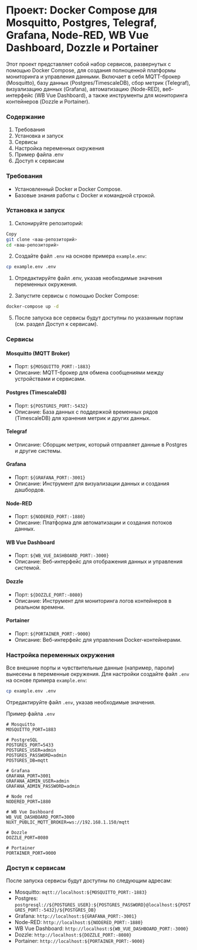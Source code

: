 # Проект: Docker Compose для Mosquitto, Postgres, Telegraf, Grafana, Node-RED, WB Vue Dashboard, Dozzle и Portainer

Этот проект представляет собой набор сервисов, развернутых с помощью Docker Compose, для создания полноценной платформы мониторинга и управления данными. Включает в себя MQTT-брокер (Mosquitto), базу данных (Postgres/TimescaleDB), сбор метрик (Telegraf), визуализацию данных (Grafana), автоматизацию (Node-RED), веб-интерфейс (WB Vue Dashboard), а также инструменты для мониторинга контейнеров (Dozzle и Portainer).

### Содержание

1. Требования
2. Установка и запуск
3. Сервисы
4. Настройка переменных окружения
5. Пример файла .env
6. Доступ к сервисам

### Требования

- Установленный Docker и Docker Compose.
- Базовые знания работы с Docker и командной строкой.

### Установка и запуск

1. Склонируйте репозиторий:

```bash
Copy
git clone <ваш-репозиторий>
cd <ваш-репозиторий>
```

2. Создайте файл `.env` на основе примера `example.env`:

```bash
cp example.env .env
```

1. Отредактируйте файл .env, указав необходимые значения переменных окружения.

2. Запустите сервисы с помощью Docker Compose:

```bash
docker-compose up -d
```

5. После запуска все сервисы будут доступны по указанным портам (см. раздел Доступ к сервисам).

### Сервисы

#### Mosquitto (MQTT Broker)

- Порт: `${MOSQUITTO_PORT:-1883}`
- Описание: MQTT-брокер для обмена сообщениями между устройствами и сервисами.

#### Postgres (TimescaleDB)

- Порт: `${POSTGRES_PORT:-5432}`
- Описание: База данных с поддержкой временных рядов (TimescaleDB) для хранения метрик и других данных.

#### Telegraf

- Описание: Сборщик метрик, который отправляет данные в Postgres и другие системы.

#### Grafana

- Порт: `${GRAFANA_PORT:-3001}`
- Описание: Инструмент для визуализации данных и создания дашбордов.

#### Node-RED

- Порт: `${NODERED_PORT:-1880}`
- Описание: Платформа для автоматизации и создания потоков данных.

#### WB Vue Dashboard

- Порт: `${WB_VUE_DASHBOARD_PORT:-3000}`
- Описание: Веб-интерфейс для отображения данных и управления системой.

#### Dozzle

- Порт: `${DOZZLE_PORT:-8080}`
- Описание: Инструмент для мониторинга логов контейнеров в реальном времени.

#### Portainer

- Порт: `${PORTAINER_PORT:-9000}`
- Описание: Веб-интерфейс для управления Docker-контейнерами.

### Настройка переменных окружения

Все внешние порты и чувствительные данные (например, пароли) вынесены в переменные окружения. Для настройки создайте файл `.env` на основе примера `example.env`:

```bash
cp example.env .env
```

Отредактируйте файл `.env`, указав необходимые значения.

Пример файла `.env`

```env
# Mosquitto
MOSQUITTO_PORT=1883

# PostgreSQL
POSTGRES_PORT=5433
POSTGRES_USER=admin
POSTGRES_PASSWORD=admin
POSTGRES_DB=mqtt

# Grafana
GRAFANA_PORT=3001
GRAFANA_ADMIN_USER=admin
GRAFANA_ADMIN_PASSWORD=admin

# Node red
NODERED_PORT=1880

# WB Vue Dashboard
WB_VUE_DASHBOARD_PORT=3000
NUXT_PUBLIC_MQTT_BROKER=ws://192.168.1.150/mqtt

# Dozzle
DOZZLE_PORT=8080

# Portainer
PORTAINER_PORT=9000
```

### Доступ к сервисам

После запуска сервисы будут доступны по следующим адресам:

- Mosquitto: `mqtt://localhost:${MOSQUITTO_PORT:-1883}`
- Postgres: `postgresql://${POSTGRES_USER}:${POSTGRES_PASSWORD}@localhost:${POSTGRES_PORT:-5432}/${POSTGRES_DB}`
- Grafana: `http://localhost:${GRAFANA_PORT:-3001}`
- Node-RED: `http://localhost:${NODERED_PORT:-1880}`
- WB Vue Dashboard: `http://localhost:${WB_VUE_DASHBOARD_PORT:-3000}`
- Dozzle: `http://localhost:${DOZZLE_PORT:-8080}`
- Portainer: `http://localhost:${PORTAINER_PORT:-9000}`
